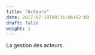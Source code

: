 ```yaml
---
title: "Acteurs"
date: 2017-07-19T00:36:06+02:00
draft: false
weight: 1
---
```


La gestion des acteurs.